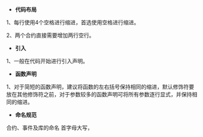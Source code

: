 - **代码布局**

1、每行使用4个空格进行缩进，首选使用空格进行缩进。

2、两个合约直接需要增加两行空行。

- **引入**

1、一般在代码开始进行引入声明。

- **函数声明**

1、对于简短的函数声明，建议将函数的左右括号保持相同的缩进，默认修饰符要放在其他修饰符之前，对于参数较多的函数声明可将所有参数逐行显式，并保持相同的缩进。

- **命名规范**

合约、事件及库的命名 首字母大写，
